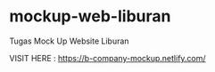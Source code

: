 # mockup-web-liburan
Tugas Mock Up Website Liburan

VISIT HERE :
https://b-company-mockup.netlify.com/
